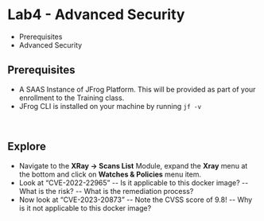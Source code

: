 # Lab4 - Advanced Security
- Prerequisites
- Advanced Security

## Prerequisites
- A SAAS Instance of JFrog Platform. This will be provided as part of your enrollment to the Training class.
- JFrog CLI is installed on your machine by running `jf -v`

<br/>

## Explore
- Navigate to the **XRay -> Scans List** Module, expand the **Xray** menu at the bottom and click on **Watches & Policies** menu item.
- Look at “CVE-2022-22965”
-- Is it applicable to this docker image?
-- What is the risk?
-- What is the remediation process?
- Now look at “CVE-2023-20873”
-- Note the CVSS score of 9.8!
-- Why is it not applicable to this docker image?